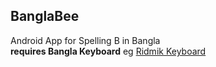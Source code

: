 ## BanglaBee
Android App for Spelling B in Bangla <br>
**requires Bangla Keyboard** eg [Ridmik Keyboard](https://play.google.com/store/apps/details?id=ridmik.keyboard&hl=en) <br>
